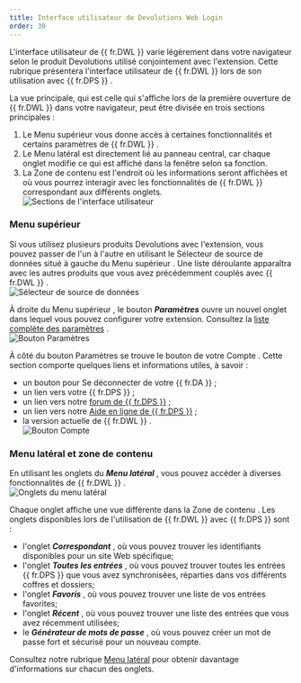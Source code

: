 ```yaml
---
title: Interface utilisateur de Devolutions Web Login
order: 30
---
```

L&apos;interface utilisateur de {{ fr.DWL }} varie légèrement dans votre navigateur selon le produit Devolutions utilisé conjointement avec l&apos;extension. Cette rubrique présentera l&apos;interface utilisateur de {{ fr.DWL }} lors de son utilisation avec {{ fr.DPS }} .  

La vue principale, qui est celle qui s&apos;affiche lors de la première ouverture de {{ fr.DWL }} dans votre navigateur, peut être divisée en trois sections principales :  

1. Le Menu supérieur vous donne accès à certaines fonctionnalités et certains paramètres de {{ fr.DWL }} . 
1. Le Menu latéral est directement lié au panneau central, car chaque onglet modifie ce qui est affiché dans la fenêtre selon sa fonction. 
1. La Zone de contenu est l&apos;endroit où les informations seront affichées et où vous pourrez interagir avec les fonctionnalités de {{ fr.DWL }} correspondant aux différents onglets.  
![Sections de l'interface utilisateur](/img/fr/server/ServerOp2006.png) 

### Menu supérieur 

Si vous utilisez plusieurs produits Devolutions avec l&apos;extension, vous pouvez passer de l&apos;un à l&apos;autre en utilisant le Sélecteur de source de données situé à gauche du Menu supérieur . Une liste déroulante apparaîtra avec les autres produits que vous avez précédemment couplés avec {{ fr.DWL }} .  
![Sélecteur de source de données](/img/fr/server/ServerOp2007.png) 

À droite du Menu supérieur , le bouton ***Paramètres*** ouvre un nouvel onglet dans lequel vous pouvez configurer votre extension. Consultez la [liste complète des paramètres](/fr/server/dwl/settings/) .  
![Bouton Paramètres](/img/fr/server/ServerOp2010.png) 

À côté du bouton Paramètres se trouve le bouton de votre Compte . Cette section comporte quelques liens et informations utiles, à savoir :  

* un bouton pour Se déconnecter de votre {{ fr.DA }} ; 
* un lien vers votre {{ fr.DPS }} ; 
* un lien vers notre [forum de {{ fr.DPS }}](https://forum.devolutions.net/product/server) ; 
* un lien vers notre [Aide en ligne de {{ fr.DPS }}](/fr/server/overview/what-is-server/) ; 
* la version actuelle de {{ fr.DWL }} .  
![Bouton Compte](/img/fr/server/ServerOp2009.png) 

### Menu latéral et zone de contenu 

En utilisant les onglets du ***Menu latéral*** , vous pouvez accéder à diverses fonctionnalités de {{ fr.DWL }} .  
![Onglets du menu latéral](/img/fr/server/ServerOp2008.png) 

Chaque onglet affiche une vue différente dans la Zone de contenu . Les onglets disponibles lors de l&apos;utilisation de {{ fr.DWL }} avec {{ fr.DPS }} sont :  

* l&apos;onglet ***Correspondant*** , où vous pouvez trouver les identifiants disponibles pour un site Web spécifique; 
* l&apos;onglet ***Toutes les entrées*** , où vous pouvez trouver toutes les entrées {{ fr.DPS }} que vous avez synchronisées, réparties dans vos différents coffres et dossiers; 
* l&apos;onglet ***Favoris*** , où vous pouvez trouver une liste de vos entrées favorites; 
* l&apos;onglet ***Récent*** , où vous pouvez trouver une liste des entrées que vous avez récemment utilisées; 
* le ***Générateur de mots de passe*** , où vous pouvez créer un mot de passe fort et sécurisé pour un nouveau compte.  

Consultez notre rubrique [Menu latéral](/fr/server/dwl/devolutions-web-login-user-interface/side-menu/) pour obtenir davantage d&apos;informations sur chacun des onglets. 


